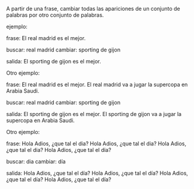 A partir de una frase, cambiar todas las apariciones de un conjunto de palabras por otro conjunto de palabras.

ejemplo:

frase: El real madrid es el mejor.

buscar: real madrid
cambiar: sporting de gijon

salida:
El sporting de gijon es el mejor.


Otro ejemplo:


frase: El real madrid es el mejor. El real madrid va a jugar la supercopa en Arabia Saudi.

buscar: real madrid
cambiar: sporting de gijon

salida:
El sporting de gijon es el mejor. El sporting de gijon va a jugar la supercopa en Arabia Saudi.


Otro ejemplo:


frase: Hola Adios, ¿que tal el dia? Hola Adios, ¿que tal el dia? Hola Adios, ¿que tal el dia? Hola Adios, ¿que tal el dia?

buscar: dia
cambiar: día

salida:
Hola Adios, ¿que tal el día? Hola Adios, ¿que tal el día? Hola Adios, ¿que tal el día? Hola Adios, ¿que tal el día?

